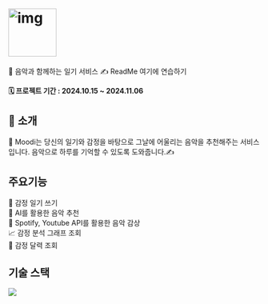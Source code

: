 <h1><img width ="96" alt="img" src="https://github.com/prgrms-fe-devcourse/NFE1-1-3-MOODI/blob/main/public/logo.svg"> </h1>

🎵 음악과 함께하는 일기 서비스 ✍ ReadMe 여기에 연습하기

<p>
<strong>🗓️ 프로젝트 기간 : 2024.10.15 ~ 2024.11.06</strong>
</p>

## 📖 소개

📀 Moodi는 당신의 일기와 감정을 바탕으로 그날에 어울리는 음악을 추천해주는 서비스입니다. 음악으로 하루를 기억할 수 있도록 도와줍니다.✍

## 주요기능

📙 감정 일기 쓰기 <br/>
🤖 AI를 활용한 음악 추천 <br/>
🎹 Spotify, Youtube API를 활용한 음악 감상 <br/>
📈 감정 분석 그래프 조회<br/>
📅 감정 달력 조회<br/>

## 기술 스택

<p><img src="https://img.shields.io/badge/React-20232A?style=for-the-badge&logo=react&logoColor=61DAFB"></p>
